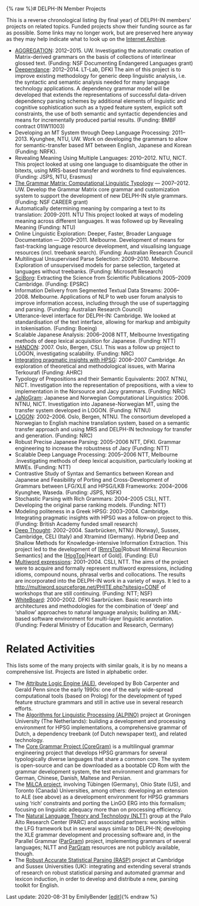 {% raw %}# DELPH-IN Member Projects

This is a reverse chronological listing (by final year) of DELPH-IN
members' projects on related topics. Funded projects show their funding
source as far as possible. Some links may no longer work, but are
preserved here anyway as they may help indicate what to look up on the
[Internet Archive](https://archive.org/web/).

- [AGGREGATION](http://depts.washington.edu/uwcl/aggregation):
2012–2015. UW. Investigating the automatic creation of
Matrix-derived grammars on the basis of collections of interlinear
glossed text. (Funding: NSF Documenting Endangered Languages grant)
- [Deependance](http://deependance.dfki.de): 2012–2014. LT-Lab, DFKI
The aim of this project is to improve existing methodology for
generic deep linguistic analysis, i.e. the syntactic and semantic
analysis needed for many language technology applications. A
dependency grammar model will be developed that extends the
representations of successful data-driven dependency parsing schemes
by additional elements of linguistic and cognitive sophistication
such as a typed feature system, explicit soft constraints, the use
of both semantic and syntactic dependencies and means for
incrementally produced partial results. (Funding: BMBF contract
01IW11003)
- Developing an MT System through Deep Language Processing: 2011–2013.
Kyunghee, NTU, UW. Work on developing the grammars to allow for
semantic-transfer based MT between English, Japanese and Korean
(Funding: NRFK).
- Revealing Meaning Using Multiple Languages: 2010–2012. NTU, NICT.
This project looked at using one language to disambiguate the other
in bitexts, using MRS-based transfer and wordnets to find
equivalences. (Funding: JSPS, NTU, Erasmus)
- [The Grammar Matrix: Computational Linguistic
Typology](http://matrix.ling.washington.edu/index.html) — 2007–2012.
UW. Develop the Grammar Matrix core grammar and customization system
to support the development of new DELPH-IN style grammars. (Funding:
NSF CAREER grant)
- Automatically determining meaning by comparing a text to its
translation: 2009-2011. NTU This project looked at ways of modeling
meaning across different languages. It was followed up by Revealing
Meaning (Funding: NTU)
- Online Linguistic Exploration: Deeper, Faster, Broader Language
Documentation — 2009–2011. Melbourne. Development of means for
fast-tracking language resource development, and visualising
language resources (incl. treebank search). (Funding: Australian
Research Council
- Multilingual Unsupervised Parse Selection: 2009–2010. Melbourne.
Exploration of unsupervised models for parse selection, targeted at
languages without treebanks. (Funding: Microsoft Research)
- [SciBorg](http://www.cl.cam.ac.uk/research/nl/sciborg/www/):
Extracting the Science from Scientific Publications 2005–2009
Cambridge. (Funding: EPSRC)
- Information Delivery from Segmented Textual Data Streams: 2006–2008.
Melbourne. Applications of NLP to web user forum analysis to improve
information access, including through the use of supertagging and
parsing. (Funding: Australian Research Council)
- Utterance-level interface for DELPH-IN: Cambridge. We looked at
standardisation of the text interface, allowing for markup and
ambiguity in tokenisation. (Funding: Boeing)
- Scalable Japanese Analysis: 2006–2008 NTT, Melbourne Investigating
methods of deep lexical acquisition for Japanese. (Funding: NTT)
- [HANDON](http://www.emmtee.net/index.php?page=7): 2007. Oslo,
Bergen, CSLI. This was a follow up project to LOGON, investigating
scalability. (Funding: NRC)
- [Integrating pragmatic insights with
HPSG](http://www.cl.cam.ac.uk/~aac10/pragmatics.html): 2006–2007
Cambridge. An exploration of theoretical and methodological issues,
with Marina Terkourafi (Funding: AHRC)
- Typology of Prepositions and their Semantic Equivalents: 2007. NTNU,
NICT. Investigation into the representation of prepositions, with a
view to implementation in the Norsource and Jacy grammars. (Funding:
NRC)
- [JaNoGram](/JaNoGram): Japanese and Norwegian Computational
Linguistics: 2006. NTNU, NICT. Investigation into Japanese-Norwegian
MT, using the transfer system developed in LOGON. (Funding: NTNU)
- [LOGON](http://www.emmtee.net/): 2002–2006. Oslo, Bergen, NTNU. The
consortium developed a Norwegian to English machine translation
system, based on a semantic transfer approach and using MRS and
DELPH-IN technology for transfer and generation. (Funding: NRC)
- Robust Precise Japanese Parsing: 2005–2006 NTT, DFKI. Grammar
engineering to increase the robustness of Jacy (Funding: NTT)
- Scalable Deep Language Processing: 2005–2006 NTT, Melbourne
.Investigating methods of deep lexical acquisition, particularly
looking at MWEs. (Funding: NTT)
- Contrastive Study of Syntax and Semantics between Korean and
Japanese and Feasibility of Porting and Cross-Development of
Grammars between LFG/XLE and HPSG/LKB Frameworks: 2004–2006
Kyunghee, Waseda. (Funding: JSPS, NSFK)
- Stochastic Parsing with Rich Grammars: 2004–2005 CSLI, NTT.
Developing the original parse ranking models. (Funding: NTT)
- Modeling politeness in a Greek HPSG: 2003–2004. Cambridge.
Integrating pragmatic insights with HPSG was a follow-on project to
this. (Funding: British Academy funded small research)
- [Deep Thought](http://www.dfki.de/deepthought/): 2002–2004.
Saarbrücken, NTNU (Norway), Sussex, Cambridge, CELI (Italy) and
Xtramind (Germany). Hybrid Deep and Shallow Methods for
Knowledge-intensive Information Extraction. This project led to the
development of \[[RmrsTop](https://delph-in.github.io/docs/tools/RmrsTop)\|Robust Minimal Recursion
Semantics\] and the \[[HogTop](/HogTop)\|Heart of Gold\]. (Funding:
EU)
- [Multiword expressions](http://lingo.stanford.edu/mwe/): 2001–2004.
CSLI, NTT. The aims of the project were to acquire and formally
represent multiword expressions, including idioms, compound nouns,
phrasal verbs and collocations. The results are incorporated into
the DELPH-IN work in a variety of ways. It led to a
<http://multiword.sourceforge.net/PHITE.php?sitesig=CONF> of
workshops that are still continuing. (Funding: NTT; NSF)
- [WhiteBoard](http://www.dfki.de/pas/f2w.cgi?ltc/whiteboard-g):
2000–2002. DFKI Saarbrücken. Basic research into architectures and
methodologies for the combination of ‘deep’ and ‘shallow’ approaches
to natural language analysis; building an XML-based software
environment for multi-layer linguistic annotation. (Funding: Federal
Ministry of Education and Research, Germany)

# Related Activities

This lists some of the many projects with similar goals, it is by no
means a comprehensive list. Projects are listed in alphabetic order.

- The [Attribute Logic Engine
(ALE)](http://www.cs.toronto.edu/~gpenn/ale.html), developed by Bob
Carpenter and Gerald Penn since the early 1990s: one of the early
wide-spread computational tools (based on Prolog) for the
development of typed feature structure grammars and still in active
use in several research efforts.
- The [Algorithms for Linguistic Processing
(ALPINO)](http://odur.let.rug.nl/~vannoord/alp/) project at
Groningen University (The Netherlands): building a development and
processing environment for HPSG implementations, a comprehensive
grammar of Dutch, a dependency treebank (of Dutch newspaper text),
and related technology.
- The [Core Grammar Project
(CoreGram)](http://hpsg.fu-berlin.de/~stefan/Pub/coregram.html) is a
multilingual grammar engineering project that develops HPSG grammars
for several typologically diverse languages that share a common
core. The system is open-source and can be downloaded as a bootable
CD Rom with the grammar development system, the test environment and
grammars for German, Chinese, Danish, Maltese and Persian.
- The [MiLCA project](http://milca.sfs.uni-tuebingen.de/A4), involving
Tübingen (Germany), Ohio State (US), and Toronto (Canada)
Universities, among others: developing an extension to ALE (see
above) as a development environment for HPSG grammars using ‘rich’
constraints and porting the LinGO ERG into this formalism; focusing
on linguistic adequacy more than on processing efficiency.
- The [Natural Language Theory and Technology
(NLTT)](http://www.parc.com/istl/groups/nltt/) group at the Palo
Alto Research Center (PARC) and associated partners: working within
the LFG framework but in several ways similar to DELPH-IN;
developing the XLE grammar development and processing software and,
in the Parallel Grammar ([ParGram](/ParGram)) project, implementing
grammars of several languages; NLTT and [ParGram](/ParGram)
resources are not publicly available, though.
- The [Robust Accurate Statistical Parsing
(RASP)](http://www.cogs.susx.ac.uk/lab/nlp/rasp/) project at
Cambridge and Sussex Universities (UK): integrating and extending
several strands of research on robust statistical parsing and
automated grammar and lexicon induction, in order to develop and
distribute a new, parsing toolkit for English.

Last update: 2020-08-31 by EmilyBender [[edit](https://github.com/delph-in/docs/wiki/OldProjects/_edit)]{% endraw %}